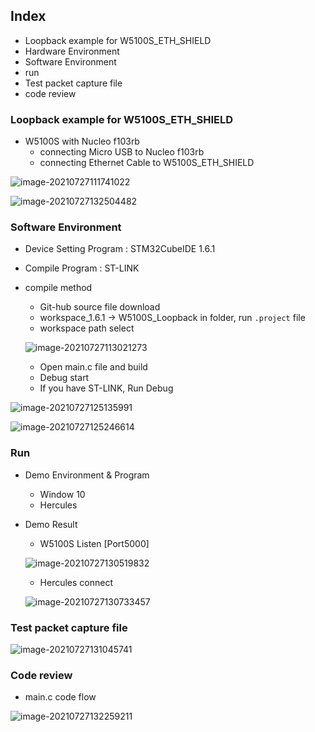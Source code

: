 ## Index

- Loopback example for W5100S_ETH_SHIELD
- Hardware Environment
- Software Environment
- run
- Test packet capture file
- code review



### Loopback example for W5100S_ETH_SHIELD

- W5100S with Nucleo f103rb
  - connecting Micro USB to Nucleo f103rb
  - connecting Ethernet Cable to W5100S_ETH_SHIELD

![image-20210727111741022](C:\Users\Louis\AppData\Roaming\Typora\typora-user-images\image-20210727111741022.png)

![image-20210727132504482](C:\Users\Louis\AppData\Roaming\Typora\typora-user-images\image-20210727132504482.png)

### Software Environment

- Device Setting Program : STM32CubeIDE 1.6.1

- Compile Program : ST-LINK

- compile method

  - Git-hub source file download
  - workspace_1.6.1 -> W5100S_Loopback in folder, run `.project` file
  - workspace path select

  ![image-20210727113021273](C:\Users\Louis\AppData\Roaming\Typora\typora-user-images\image-20210727113021273.png)

  - Open main.c file and build 
  - Debug start
  - If you have ST-LINK, Run Debug

![image-20210727125135991](C:\Users\Louis\AppData\Roaming\Typora\typora-user-images\image-20210727125135991.png)

![image-20210727125246614](C:\Users\Louis\AppData\Roaming\Typora\typora-user-images\image-20210727125246614.png)

### Run



- Demo Environment & Program

  - Window 10
  - Hercules

- Demo Result

  - W5100S <TCP Server> Listen [Port5000]

  ![image-20210727130519832](C:\Users\Louis\AppData\Roaming\Typora\typora-user-images\image-20210727130519832.png)

  - Hercules <TCP Client> connect

  ![image-20210727130733457](C:\Users\Louis\AppData\Roaming\Typora\typora-user-images\image-20210727130733457.png)

### Test packet capture file

![image-20210727131045741](C:\Users\Louis\AppData\Roaming\Typora\typora-user-images\image-20210727131045741.png)

### Code review

- main.c code flow

![image-20210727132259211](C:\Users\Louis\AppData\Roaming\Typora\typora-user-images\image-20210727132259211.png)